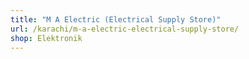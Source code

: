 ```yaml
---
title: "M A Electric (Electrical Supply Store)"
url: /karachi/m-a-electric-electrical-supply-store/
shop: Elektronik
---
```

